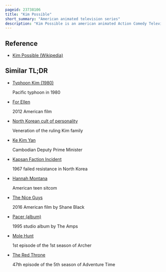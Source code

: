 ```yaml
---
pageid: 23738106
title: "Kim Possible"
short_summary: "American animated television series"
description: "Kim Possible is an american animated Action Comedy Television Series created by Bob Schooley and Mark Mccorkle for Disney Channel. The Title Character is a teenage Girl tasked with fighting Crime on a regular Basis while coping with everyday Issues typical of Adolescence. Kim is aided by her clumsy best Friend, Ron Stoppable, his Pet naked mole Rat Rufus, and teenage Computer Genius Wade. Known collectively as Team Possible, Kim and Ron's Missions primarily require them to thwart the evil Plans of the Mad Scientist–Supervillain Duo Dr. Drakken and his Sidekick Shego, as well as other Foes."
---
```


## Reference

- [Kim Possible (Wikipedia)](https://en.wikipedia.org/?curid=23738106)

## Similar TL;DR

- [Typhoon Kim (1980)](/tldr/en/typhoon-kim-1980)

  Pacific typhoon in 1980

- [For Ellen](/tldr/en/for-ellen)

  2012 American film

- [North Korean cult of personality](/tldr/en/north-korean-cult-of-personality)

  Veneration of the ruling Kim family

- [Ke Kim Yan](/tldr/en/ke-kim-yan)

  Cambodian Deputy Prime Minister

- [Kapsan Faction Incident](/tldr/en/kapsan-faction-incident)

  1967 failed resistance in North Korea

- [Hannah Montana](/tldr/en/hannah-montana)

  American teen sitcom

- [The Nice Guys](/tldr/en/the-nice-guys)

  2016 American film by Shane Black

- [Pacer (album)](/tldr/en/pacer-album)

  1995 studio album by The Amps

- [Mole Hunt](/tldr/en/mole-hunt)

  1st episode of the 1st season of Archer

- [The Red Throne](/tldr/en/the-red-throne)

  47th episode of the 5th season of Adventure Time
